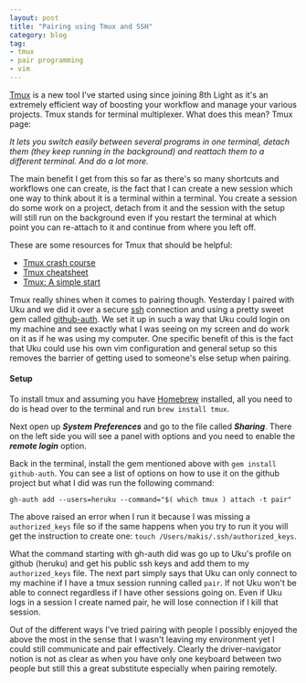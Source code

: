 ```yaml
---
layout: post
title: "Pairing using Tmux and SSH"
category: blog
tag:
- tmux
- pair programming
- vim
---
```


[Tmux](http://tmux.sourceforge.net/) is a new tool I've started using since joining 8th Light as it's an extremely efficient way of boosting your workflow and manage your various projects. Tmux stands for terminal multiplexer. What does this mean?
Tmux page:

*It lets you switch easily between several programs in one terminal, detach them (they keep running in the background) and reattach them to a different terminal. And do a lot more.*

The main benefit I get from this so far as there's so many shortcuts and workflows one can create, is the fact that I can create a new session which one way to think about it is a terminal within a terminal. You create a session do some work on a project, detach from it and the session with the setup will still run on the background even if you restart the terminal at which point you can re-attach to it and continue from where you left off.

These are some resources for Tmux that should be helpful:

- [Tmux crash course](http://robots.thoughtbot.com/a-tmux-crash-course)
- [Tmux cheatsheet](https://gist.github.com/henrik/1967800)
- [Tmux: A simple start](http://www.sitepoint.com/tmux-a-simple-start/)

Tmux really shines when it comes to pairing though. Yesterday I paired with Uku and we did it over a secure [ssh](http://www.openssh.com/) connection and using a pretty sweet gem called [github-auth](https://github.com/chrishunt/github-auth). We set it up in such a way that Uku could login on my machine and see exactly what I was seeing on my screen and do work on it as if he was using my computer. One specific benefit of this is the fact that Uku could use his own vim configuration and general setup so this removes the barrier of getting used to someone's else setup when pairing.

#### Setup

To install tmux and assuming you have [Homebrew](http://brew.sh/) installed, all you need to do is head over to the terminal and run `brew install tmux`.

Next open up ***System Preferences*** and go to the file called ***Sharing***. There on the left side you will see a panel with options and you need to enable the ***remote login*** option.

Back in the terminal, install the gem mentioned above with `gem install github-auth`. You can see a list of options on how to use it on the github project but what I did was run the following command:

`gh-auth add --users=heruku --command="$( which tmux ) attach -t pair"`

The above raised an error when I run it because I was missing a `authorized_keys` file so if the same happens when you try to run it you will get the instruction to create one: `touch /Users/makis/.ssh/authorized_keys`.

What the command starting with gh-auth did was go up to Uku's profile on github (heruku) and get his public ssh keys and add them to my `authorized_keys` file. The next part simply says that Uku can only connect to my machine if I have a tmux session running called `pair`. If not Uku won't be able to connect regardless if I have other sessions going on. Even if Uku logs in a session I create named pair, he will lose connection if I kill that session.


Out of the different ways I've tried pairing with people I possibly enjoyed the above the most in the sense that I wasn't leaving my environment yet I could still communicate and pair effectively. Clearly the driver-navigator notion is not as clear as when you have only one keyboard between two people but still this a great substitute especially when pairing remotely.
